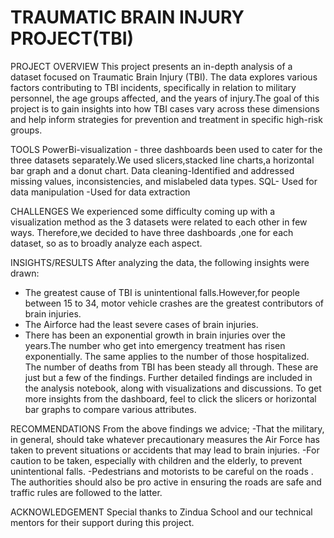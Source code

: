# TRAUMATIC BRAIN INJURY PROJECT(TBI)
PROJECT OVERVIEW
This project presents an in-depth analysis of a dataset focused on Traumatic Brain Injury (TBI). The data explores various factors contributing to TBI incidents, specifically in relation to military personnel, the age groups affected, and the years of injury.The goal of this project is to gain insights into how TBI cases vary across these dimensions and help inform strategies for prevention and treatment in specific high-risk groups.

TOOLS 
PowerBi-visualization - three dashboards been used to cater for the three datasets separately.We used slicers,stacked line charts,a horizontal bar graph and a donut chart.
Data cleaning-Identified and addressed missing values, inconsistencies, and mislabeled data types.
SQL- Used for data manipulation
	  -Used for data extraction
   
CHALLENGES
We experienced some difficulty coming up with a visualization method as the 3 datasets were related to each other in few ways. Therefore,we decided to have three dashboards ,one for each dataset, so as to broadly analyze each aspect.

INSIGHTS/RESULTS
 After analyzing the data, the following insights were drawn:
- The greatest cause of TBI  is unintentional falls.However,for people between 15 to 34, motor vehicle crashes are the greatest contributors of brain injuries.
- The Airforce had the least severe cases of brain injuries.
- There has been an exponential growth in brain injuries over the years.The number who get into emergency treatment has risen exponentially. The same applies to the number of those hospitalized. The number of deaths from TBI has been steady all through.
These are just but a few of the findings.
Further detailed findings are included in the analysis notebook, along with visualizations and discussions. To get more insights from the dashboard, feel to click the slicers or horizontal bar graphs to compare various attributes.

RECOMMENDATIONS
From the above findings we advice; 
               -That the military, in general, should take whatever precautionary measures the Air Force has taken to prevent situations or accidents that may lead to brain injuries.
               -For caution to be taken, especially with children and the elderly, to prevent unintentional falls. 
               -Pedestrians and motorists to be careful on the roads . The authorities should also be pro active in ensuring the roads are safe and traffic rules are followed to the latter.
               
ACKNOWLEDGEMENT
Special thanks to Zindua School and our technical mentors for their support during this project.
